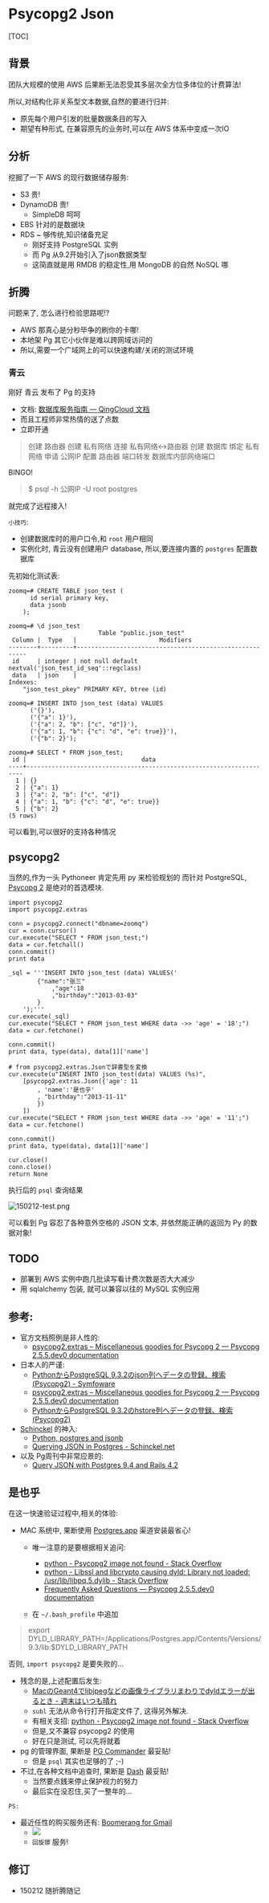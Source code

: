 # Psycopg2 Json
[TOC]

## 背景

团队大规模的使用 AWS 后果断无法忍受其多层次全方位多体位的计费算法!

所以,对结构化非关系型文本数据,自然的要进行归并:

- 原先每个用户引发的批量数据条目的写入
- 期望有种形式, 在兼容原先的业务时,可以在 AWS 体系中变成一次IO

## 分析

挖掘了一下 AWS 的现行数据储存服务:

- S3 贵!
- DynamoDB 贵!
    - SimpleDB 呵呵
- EBS 针对的是数据块
- RDS ~ 够传统,知识储备充足
    + 刚好支持 PostgreSQL 实例
    + 而 Pg 从9.2开始引入了json数据类型
    + 这简直就是用 RMDB 的稳定性,用 MongoDB 的自然 NoSQL 哪

## 折腾

问题来了, 怎么进行检验思路呢!?

- AWS 那真心是分秒毕争的刷你的卡哪!
- 本地架 Pg 其它小伙伴是难以跨网域访问的
- 所以,需要一个广域网上的可以快速构建/关闭的测试环境

### 青云

刚好 青云 发布了 Pg 的支持

- 文档: [数据库服务指南 — QingCloud 文档](https://docs.qingcloud.com/guide/rdbs.html#postgresql)
- 而且工程师非常热情的送了点数
- 立即开通

> 创建 路由器
> 创建 私有网络
> 连接 私有网络<->路由器
> 创建 数据库
> 绑定 私有网络
> 申请 公网IP
> 配置 路由器 端口转发 数据库内部网络端口

BINGO!

> $ psql -h 公网IP -U root postgres

就完成了远程接入!

`小技巧`:

- 创建数据库时的用户口令,和 `root` 用户相同
- 实例化时, 青云没有创建用户 database, 所以,要连接内置的 `postgres` 配置数据库

先初始化测试表:

    zoomq=# CREATE TABLE json_test (
          id serial primary key,
          data jsonb
        );

    zoomq=# \d json_test
                             Table "public.json_test"
     Column |  Type   |                       Modifiers
    --------+---------+--------------------------------------------------------
     id     | integer | not null default nextval('json_test_id_seq'::regclass)
     data   | json    |
    Indexes:
        "json_test_pkey" PRIMARY KEY, btree (id)

    zoomq=# INSERT INTO json_test (data) VALUES 
          ('{}'),
          ('{"a": 1}'),
          ('{"a": 2, "b": ["c", "d"]}'),
          ('{"a": 1, "b": {"c": "d", "e": true}}'),
          ('{"b": 2}');

    zoomq=# SELECT * FROM json_test;
     id |                                data
    ----+---------------------------------------------------------------------
      1 | {}
      2 | {"a": 1}
      3 | {"a": 2, "b": ["c", "d"]}
      4 | {"a": 1, "b": {"c": "d", "e": true}}
      5 | {"b": 2}
    (5 rows)


可以看到,可以很好的支持各种情况

## psycopg2

当然的,作为一头 Pythoneer 肯定先用 py 来检验规划的
而针对 PostgreSQL, [Psycopg 2](http://pythonhosted.org//psycopg2/usage.html)
是绝对的首选模块.


    import psycopg2
    import psycopg2.extras

    conn = psycopg2.connect("dbname=zoomq")
    cur = conn.cursor()
    cur.execute("SELECT * FROM json_test;")
    data = cur.fetchall()
    conn.commit()
    print data

    _sql = '''INSERT INTO json_test (data) VALUES('
            {"name":"张三"
                ,"age":18
                ,"birthday":"2013-03-03"
            }
        ');'''
    cur.execute(_sql)
    cur.execute("SELECT * FROM json_test WHERE data ->> 'age' = '18';")
    data = cur.fetchone()

    conn.commit()
    print data, type(data), data[1]['name']

    # from psycopg2.extras.Jsonで辞書型を変換
    cur.execute(u"INSERT INTO json_test(data) VALUES (%s)",
        [psycopg2.extras.Json({'age': 11
            , 'name':'是也乎'
            , "birthday":"2013-11-11"
            })
        ])
    cur.execute("SELECT * FROM json_test WHERE data ->> 'age' = '11';")
    data = cur.fetchone()

    conn.commit()
    print data, type(data), data[1]['name']

    cur.close()
    conn.close()
    return None

执行后的 `psql` 查询结果

![150212-test.png](http://zoomq.qiniudn.com/ZQCollection/snap/pg4json/150212-test.png)

可以看到 Pg 容忍了各种意外空格的 JSON 文本,
并依然能正确的返回为 Py 的数据对象!

## TODO

- 部署到 AWS 实例中跑几批读写看计费次数是否大大减少
- 用 sqlalchemy 包装, 就可以兼容以往的 MySQL 实例应用

## 参考:

- 官方文档照例是非人性的:
    + [psycopg2.extras – Miscellaneous goodies for Psycopg 2 — Psycopg 2.5.5.dev0 documentation](http://pythonhosted.org//psycopg2/extras.html#psycopg2.extras.Json)
- 日本人的严谨:
    + [PythonからPostgreSQL 9.3.2のjson列へデータの登録、検索(Psycopg2) - Symfoware](http://symfoware.blog68.fc2.com/blog-entry-1258.html)
    + [psycopg2.extras – Miscellaneous goodies for Psycopg 2 — Psycopg 2.5.5.dev0 documentation](http://pythonhosted.org//psycopg2/extras.html#psycopg2.extras.Json)
    + [PythonからPostgreSQL 9.3.2のhstore列へデータの登録、検索(Psycopg2)](http://symfoware.blog68.fc2.com/blog-entry-1259.html)
- [Schinckel](http://schinckel.net/about/) 的神入:
    + [Python, postgres and jsonb](http://schinckel.net/2014/05/24/python%2C-postgres-and-jsonb/)
    + [Querying JSON in Postgres - Schinckel.net](http://schinckel.net/2014/05/25/querying-json-in-postgres/)
- 以及 Pg周刊中非常应景的:
    + [Query JSON with Postgres 9.4 and Rails 4.2](http://robertbeene.com/rails-4-2-and-postgresql-9-4/?utm_source=postgresweekly&utm_medium=email)



## 是也乎
在这一快速验证过程中,相关的体验:

- MAC 系统中, 果断使用 [Postgres.app](http://postgresapp.com/) 渠道安装最省心!
    + 唯一注意的是要根据相关追问:
        * [python - Psycopg2 image not found - Stack Overflow](http://stackoverflow.com/questions/16407995/psycopg2-image-not-found)
        * [python - Libssl and libcrypto causing dyld: Library not loaded: /usr/lib/libpq.5.dylib - Stack Overflow](http://stackoverflow.com/questions/13643452/libssl-and-libcrypto-causing-dyld-library-not-loaded-usr-lib-libpq-5-dylib)
        * [Frequently Asked Questions — Psycopg 2.5.5.dev0 documentation](http://initd.org/psycopg/docs/faq.html)

    + 在 `~/.bash_profile` 中追加


> export DYLD_LIBRARY_PATH=/Applications/Postgres.app/Contents/Versions/9.3/lib:$DYLD_LIBRARY_PATH

否则, `import psycopg2` 是要失败的...


- 残念的是,上述配置后发生:
    + [MacのGeant4でlibjpegなどの画像ライブラリまわりでdyldエラーが出るとき - 週末はいつも晴れ](http://ikarino99.hatenablog.com/entry/2014/12/11/130101) 
    + `subl` 无法从命令行打开指定文件了, 这得另外解决.
    + 有相关支招: [python - Psycopg2 image not found - Stack Overflow](http://stackoverflow.com/questions/16407995/psycopg2-image-not-found)
    + 但是,又不兼容 psycopg2 的使用
    + 好在只是测试, 可以先将就着
- pg 的管理界面, 果断是 [PG Commander](https://eggerapps.at/pgcommander/) 最妥贴!
    + 但是 `psql` 其实也足够的了 ;-)
- 不过,在各种文档中追查时, 果断是 [Dash](http://kapeli.com/dash) 最妥贴!
    + 当然要点銭来停止保护视力的努力
    + 最后实在没忍住,买了一整年的...


`PS:`

- 最近任性的购买服务还有: [Boomerang for Gmail](http://www.boomeranggmail.com/faq.html)
    + ![](http://www.boomeranggmail.com/images/Logo.png)
    + `回旋镖` 服务!

## 修订

- 150212 随折腾随记


